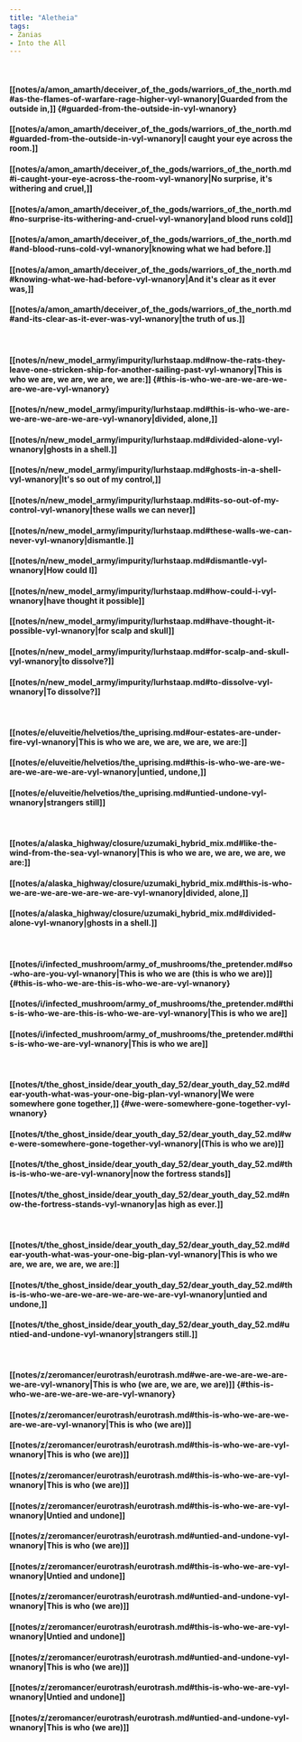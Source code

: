 ```yaml
---
title: "Aletheia"
tags:
- Zanias
- Into the All
---
```

&nbsp;
#### [[notes/a/amon_amarth/deceiver_of_the_gods/warriors_of_the_north.md#as-the-flames-of-warfare-rage-higher-vyl-wnanory|Guarded from the outside in,]] {#guarded-from-the-outside-in-vyl-wnanory}
#### [[notes/a/amon_amarth/deceiver_of_the_gods/warriors_of_the_north.md#guarded-from-the-outside-in-vyl-wnanory|I caught your eye across the room.]]
#### [[notes/a/amon_amarth/deceiver_of_the_gods/warriors_of_the_north.md#i-caught-your-eye-across-the-room-vyl-wnanory|No surprise, it's withering and cruel,]]
#### [[notes/a/amon_amarth/deceiver_of_the_gods/warriors_of_the_north.md#no-surprise-its-withering-and-cruel-vyl-wnanory|and blood runs cold]]
#### [[notes/a/amon_amarth/deceiver_of_the_gods/warriors_of_the_north.md#and-blood-runs-cold-vyl-wnanory|knowing what we had before.]]
#### [[notes/a/amon_amarth/deceiver_of_the_gods/warriors_of_the_north.md#knowing-what-we-had-before-vyl-wnanory|And it's clear as it ever was,]]
#### [[notes/a/amon_amarth/deceiver_of_the_gods/warriors_of_the_north.md#and-its-clear-as-it-ever-was-vyl-wnanory|the truth of us.]]
&nbsp;
#### [[notes/n/new_model_army/impurity/lurhstaap.md#now-the-rats-they-leave-one-stricken-ship-for-another-sailing-past-vyl-wnanory|This is who we are, we are, we are, we are:]] {#this-is-who-we-are-we-are-we-are-we-are-vyl-wnanory}
#### [[notes/n/new_model_army/impurity/lurhstaap.md#this-is-who-we-are-we-are-we-are-we-are-vyl-wnanory|divided, alone,]]
#### [[notes/n/new_model_army/impurity/lurhstaap.md#divided-alone-vyl-wnanory|ghosts in a shell.]]
#### [[notes/n/new_model_army/impurity/lurhstaap.md#ghosts-in-a-shell-vyl-wnanory|It's so out of my control,]]
#### [[notes/n/new_model_army/impurity/lurhstaap.md#its-so-out-of-my-control-vyl-wnanory|these walls we can never]]
#### [[notes/n/new_model_army/impurity/lurhstaap.md#these-walls-we-can-never-vyl-wnanory|dismantle.]]
#### [[notes/n/new_model_army/impurity/lurhstaap.md#dismantle-vyl-wnanory|How could I]]
#### [[notes/n/new_model_army/impurity/lurhstaap.md#how-could-i-vyl-wnanory|have thought it possible]]
#### [[notes/n/new_model_army/impurity/lurhstaap.md#have-thought-it-possible-vyl-wnanory|for scalp and skull]]
#### [[notes/n/new_model_army/impurity/lurhstaap.md#for-scalp-and-skull-vyl-wnanory|to dissolve?]]
#### [[notes/n/new_model_army/impurity/lurhstaap.md#to-dissolve-vyl-wnanory|To dissolve?]]
&nbsp;
#### [[notes/e/eluveitie/helvetios/the_uprising.md#our-estates-are-under-fire-vyl-wnanory|This is who we are, we are, we are, we are:]]
#### [[notes/e/eluveitie/helvetios/the_uprising.md#this-is-who-we-are-we-are-we-are-we-are-vyl-wnanory|untied, undone,]]
#### [[notes/e/eluveitie/helvetios/the_uprising.md#untied-undone-vyl-wnanory|strangers still]]
&nbsp;
#### [[notes/a/alaska_highway/closure/uzumaki_hybrid_mix.md#like-the-wind-from-the-sea-vyl-wnanory|This is who we are, we are, we are, we are:]]
#### [[notes/a/alaska_highway/closure/uzumaki_hybrid_mix.md#this-is-who-we-are-we-are-we-are-we-are-vyl-wnanory|divided, alone,]]
#### [[notes/a/alaska_highway/closure/uzumaki_hybrid_mix.md#divided-alone-vyl-wnanory|ghosts in a shell.]]
&nbsp;
#### [[notes/i/infected_mushroom/army_of_mushrooms/the_pretender.md#so-who-are-you-vyl-wnanory|This is who we are (this is who we are)]] {#this-is-who-we-are-this-is-who-we-are-vyl-wnanory}
#### [[notes/i/infected_mushroom/army_of_mushrooms/the_pretender.md#this-is-who-we-are-this-is-who-we-are-vyl-wnanory|This is who we are]]
#### [[notes/i/infected_mushroom/army_of_mushrooms/the_pretender.md#this-is-who-we-are-vyl-wnanory|This is who we are]]
&nbsp;
#### [[notes/t/the_ghost_inside/dear_youth_day_52/dear_youth_day_52.md#dear-youth-what-was-your-one-big-plan-vyl-wnanory|We were somewhere gone together,]] {#we-were-somewhere-gone-together-vyl-wnanory}
#### [[notes/t/the_ghost_inside/dear_youth_day_52/dear_youth_day_52.md#we-were-somewhere-gone-together-vyl-wnanory|(This is who we are)]]
#### [[notes/t/the_ghost_inside/dear_youth_day_52/dear_youth_day_52.md#this-is-who-we-are-vyl-wnanory|now the fortress stands]]
#### [[notes/t/the_ghost_inside/dear_youth_day_52/dear_youth_day_52.md#now-the-fortress-stands-vyl-wnanory|as high as ever.]]
&nbsp;
#### [[notes/t/the_ghost_inside/dear_youth_day_52/dear_youth_day_52.md#dear-youth-what-was-your-one-big-plan-vyl-wnanory|This is who we are, we are, we are, we are:]]
#### [[notes/t/the_ghost_inside/dear_youth_day_52/dear_youth_day_52.md#this-is-who-we-are-we-are-we-are-we-are-vyl-wnanory|untied and undone,]]
#### [[notes/t/the_ghost_inside/dear_youth_day_52/dear_youth_day_52.md#untied-and-undone-vyl-wnanory|strangers still.]]
&nbsp;
#### [[notes/z/zeromancer/eurotrash/eurotrash.md#we-are-we-are-we-are-we-are-vyl-wnanory|This is who (we are, we are, we are)]] {#this-is-who-we-are-we-are-we-are-vyl-wnanory}
#### [[notes/z/zeromancer/eurotrash/eurotrash.md#this-is-who-we-are-we-are-we-are-vyl-wnanory|This is who (we are)]]
#### [[notes/z/zeromancer/eurotrash/eurotrash.md#this-is-who-we-are-vyl-wnanory|This is who (we are)]]
#### [[notes/z/zeromancer/eurotrash/eurotrash.md#this-is-who-we-are-vyl-wnanory|This is who (we are)]]
#### [[notes/z/zeromancer/eurotrash/eurotrash.md#this-is-who-we-are-vyl-wnanory|Untied and undone]]
#### [[notes/z/zeromancer/eurotrash/eurotrash.md#untied-and-undone-vyl-wnanory|This is who (we are)]]
#### [[notes/z/zeromancer/eurotrash/eurotrash.md#this-is-who-we-are-vyl-wnanory|Untied and undone]]
#### [[notes/z/zeromancer/eurotrash/eurotrash.md#untied-and-undone-vyl-wnanory|This is who (we are)]]
#### [[notes/z/zeromancer/eurotrash/eurotrash.md#this-is-who-we-are-vyl-wnanory|Untied and undone]]
#### [[notes/z/zeromancer/eurotrash/eurotrash.md#untied-and-undone-vyl-wnanory|This is who (we are)]]
#### [[notes/z/zeromancer/eurotrash/eurotrash.md#this-is-who-we-are-vyl-wnanory|Untied and undone]]
#### [[notes/z/zeromancer/eurotrash/eurotrash.md#untied-and-undone-vyl-wnanory|This is who (we are)]]
